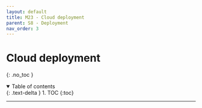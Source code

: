 ```yaml
---
layout: default
title: M23 - Cloud deployment
parent: S8 - Deployment
nav_order: 3
---
```


# Cloud deployment
{: .no_toc }

<details open markdown="block">
  <summary>
    Table of contents
  </summary>
  {: .text-delta }
1. TOC
{:toc}
</details>

---